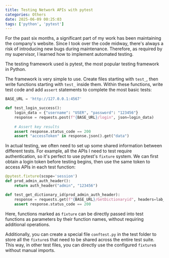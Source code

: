 ```yaml
---
title: Testing Network APIs with pytest
categories: Others
date: 2025-06-09 00:25:03
tags: ['python', 'pytest']
---
```


For the past six months, a significant part of my work has been maintaining the company's website. Since I took over the code midway, there's always a risk of introducing new bugs during maintenance. Therefore, as required by my supervisor, I learned how to implement automated testing.

<!-- more -->

The testing framework used is pytest, the most popular testing framework in Python.

The framework is very simple to use. Create files starting with `test_`, then write functions starting with `test_` inside them. Within these functions, write test code and add `assert` statements to complete the most basic tests:

```python
BASE_URL = 'http://127.0.0.1:4567'

def test_login_success():
    login_data = {"username": "USER", "password": "123456"}
    response = requests.post(f"{BASE_URL}/login", json=login_data)
    
    # Assert key results
    assert response.status_code == 200
    assert "accessToken" in response.json().get("data")
```

In actual testing, we often need to set up some shared information between different tests. For example, all the APIs I need to test require authentication, so it's perfect to use pytest's `fixture` system. We can first obtain a login token before testing begins, then use the same token to access APIs in each test function:

```python
@pytest.fixture(scope='session')
def prod_admin_auth_header():
    return auth_header("admin", "123456")

def test_get_dictionary_id(prod_admin_auth_header):
    response = requests.get(f"{BASE_URL}/GetDictionaryid", headers=lab_mem_auth_header)
    assert response.status_code == 200
```

Here, functions marked as `fixture` can be directly passed into test functions as parameters by their function names, without requiring additional operations.

Additionally, you can create a special file `conftest.py` in the test folder to store all the `fixture`s that need to be shared across the entire test suite. This way, in other test files, you can directly use the configured `fixture`s without manual imports.
